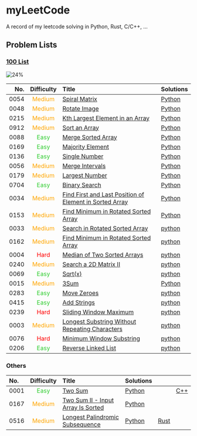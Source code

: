 <style>
easy {
  color: LimeGreen;
}

medium {
  color: orange;
}

hard {
  color: red;
}
</style>

# myLeetCode

A record of my leetcode solving in Python, Rust, C/C++, ...

## Problem Lists

### [100 List](https://github.com/itcharge/LeetCode-Py/blob/main/Contents/00.Introduction/06.Interview-100-List.md)

![24%](https://progress-bar.dev/24)
<!-- | Python  | Rust | 
| :---: | :---: |
| ![11%](https://progress-bar.dev/11) | ![0%](https://progress-bar.dev/0) |  -->

| No.  | Difficulty | Title | Solutions |
| ---: | :--------: | :---- | :-------- |
| 0054 | <medium> Medium </medium> | [Spiral Matrix](https://leetcode.com/problems/spiral-matrix/) | [Python](./python/54.py) |
| 0048 | <medium> Medium </medium> | [Rotate Image](https://leetcode.com/problems/rotate-image/) | [Python](./python/48.py) |
| 0215 | <medium> Medium </medium> | [Kth Largest Element in an Array](https://leetcode.com/problems/kth-largest-element-in-an-array/) | [Python](./python/215.py) |
| 0912 | <medium> Medium </medium> | [Sort an Array](https://leetcode.com/problems/kth-largest-element-in-an-array/) | [Python](./python/912.py) |
| 0088 | <easy> Easy </easy> | [Merge Sorted Array](https://leetcode.com/problems/sort-an-array/) | [Python](./python/88.py) |
| 0169 | <easy> Easy </easy> | [Majority Element](https://leetcode.com/problems/majority-element/) | [Python](./python/169.py) |
| 0136 | <easy> Easy </easy> | [Single Number](https://leetcode.com/problems/single-number/) | [Python](./python/136.py) |
| 0056 | <medium> Medium </medium> | [Merge Intervals](https://leetcode.com/problems/merge-intervals/) | [Python](./python/56.py) |
| 0179 | <medium> Medium </medium> | [Largest Number](https://leetcode.com/problems/largest-number/) | [Python](./python/179.py) |
| 0704 | <easy> Easy </easy> | [Binary Search](https://leetcode.com/problems/binary-search/) | [Python](./python/704.py) |
| 0034 | <medium> Medium </medium> | [Find First and Last Position of Element in Sorted Array](https://leetcode.com/problems/find-first-and-last-position-of-element-in-sorted-array/) | [Python](./python/34.py) |
| 0153 | <medium> Medium </medium> | [Find Minimum in Rotated Sorted Array](https://leetcode.com/problems/find-minimum-in-rotated-sorted-array/) | [Python](./python/153.py) |
| 0033 | <medium> Medium </medium> | [Search in Rotated Sorted Array](https://leetcode.com/problems/search-in-rotated-sorted-array/) | [python](./python/33.py) |
| 0162 | <medium> Medium </medium> | [Find Minimum in Rotated Sorted Array](https://leetcode.com/problems/find-peak-element/) | [python](./python/162.py) |
| 0004 | <hard> Hard </hard> | [Median of Two Sorted Arrays](https://leetcode.com/problems/median-of-two-sorted-arrays/) | [python](./python/4.py) |
| 0240 | <medium> Medium </medium> | [Search a 2D Matrix II](https://leetcode.com/problems/search-a-2d-matrix-ii/) | [python](./python/240.py) |
| 0069 | <easy> Easy </easy> | [Sqrt(x)](https://leetcode.com/problems/sqrtx/) | [python](./python/69.py) |
| 0015 | <medium> Medium </medium> | [3Sum](https://leetcode.com/problems/3sum/) | [Python](./python/15.py) |
| 0283 | <easy> Easy </easy> | [Move Zeroes](https://leetcode.com/problems/move-zeroes/) | [python](./python/283.py) |
| 0415 | <easy> Easy </easy> | [Add Strings](https://leetcode.com/problems/add-strings/) | [python](./python/415.py) |
| 0239 | <hard> Hard </hard> | [Sliding Window Maximum](https://leetcode.com/problems/sliding-window-maximum/) | [python](./python/239.py) |
| 0003 | <medium> Medium </medium> | [Longest Substring Without Repeating Characters](https://leetcode.com/problems/longest-substring-without-repeating-characters/) | [python](./python/3.py) |
| 0076 | <hard> Hard </hard> | [Minimum Window Substring](https://leetcode.com/problems/minimum-window-substring/) | [python](./python/76.py) |
| 0206 | <easy> Easy </easy> | [Reverse Linked List](https://leetcode.com/problems/reverse-linked-list/) | [python](./python/206.py) |
<!-- 
| 0718 |
| 0083 |
| 0082 |
| 0092 |
| 0025 |
| 0234 |
| 0148 |
| 0021 |
| 0023 |
| 0141 |
| 0142 |
| 0160 |
| 0019 |
| 0143 |
| 0002 |
| 0155 |
| 0020 |
| 0227 |
| 0232 |
| 0394 |
| 0032 |
| 0042 |
| 0225 |
| 0041 |
| 0128 |
| 0003 |
| 0151 |
| 0043 |
| 0014 | -->

### Others

| No.  | Difficulty | Title | Solutions | | |
| :--- | :--------: | :---- | :-------- | - | - |
| 0001 | <easy> Easy </easy> | [Two Sum](https://leetcode.com/problems/two-sum/) | [Python](./python/1.py) |  | [C++](./cpp/1.cpp) |
| 0167 | <medium> Medium </medium> | [Two Sum II - Input Array Is Sorted](https://leetcode.com/problems/two-sum-ii-input-array-is-sorted/) | [Python](./python/167.py) |  |  |
| 0516 | <medium> Medium </medium> | [Longest Palindromic Subsequence](https://leetcode.com/problems/longest-palindromic-subsequence/) | [Python](./python/516.py) | [Rust](./rust/src/bin/516.rs) |  |
